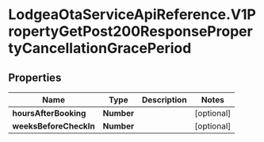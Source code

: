 # LodgeaOtaServiceApiReference.V1PropertyGetPost200ResponsePropertyCancellationGracePeriod

## Properties

Name | Type | Description | Notes
------------ | ------------- | ------------- | -------------
**hoursAfterBooking** | **Number** |  | [optional] 
**weeksBeforeCheckIn** | **Number** |  | [optional] 


